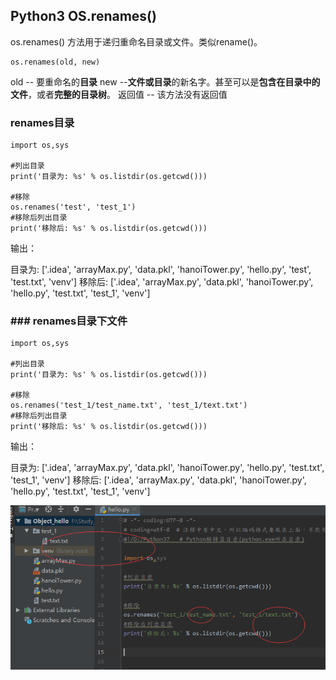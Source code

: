 ## Python3 OS.renames()

os.renames() 方法用于递归重命名目录或文件。类似rename()。

```
os.renames(old, new)
```

old -- 要重命名的**目录**
new --**文件或目录**的新名字。甚至可以是**包含在目录中的文件**，或者**完整的目录树**。
返回值 -- 该方法没有返回值


### renames目录
```
import os,sys

#列出目录
print('目录为: %s' % os.listdir(os.getcwd()))

#移除
os.renames('test', 'test_1')
#移除后列出目录
print('移除后: %s' % os.listdir(os.getcwd()))
```
输出：
> 
目录为: ['.idea', 'arrayMax.py', 'data.pkl', 'hanoiTower.py', 'hello.py', 'test', 'test.txt', 'venv']
移除后: ['.idea', 'arrayMax.py', 'data.pkl', 'hanoiTower.py', 'hello.py', 'test.txt', 'test_1', 'venv']

### ### renames目录下文件
```
import os,sys

#列出目录
print('目录为: %s' % os.listdir(os.getcwd()))

#移除
os.renames('test_1/test_name.txt', 'test_1/text.txt')
#移除后列出目录
print('移除后: %s' % os.listdir(os.getcwd()))
```
输出：
> 
目录为: ['.idea', 'arrayMax.py', 'data.pkl', 'hanoiTower.py', 'hello.py', 'test.txt', 'test_1', 'venv']
移除后: ['.idea', 'arrayMax.py', 'data.pkl', 'hanoiTower.py', 'hello.py', 'test.txt', 'test_1', 'venv']

<img src='./img/os_renames_file.png' />